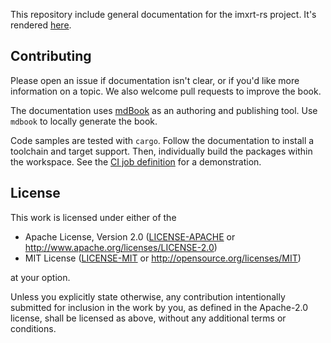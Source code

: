 This repository include general documentation for the imxrt-rs project. It's
rendered [here](https://imxrt-rs.github.io/book).

## Contributing

Please open an issue if documentation isn't clear, or if you'd like more
information on a topic. We also welcome pull requests to improve the book.

The documentation uses [mdBook](https://rust-lang.github.io/mdBook/) as an
authoring and publishing tool. Use `mdbook` to locally generate the book.

Code samples are tested with `cargo`. Follow the documentation to install a
toolchain and target support. Then, individually build the packages within the
workspace. See the [CI job definition](.github/workflows/ci.yml) for a
demonstration.

## License

This work is licensed under either of the

-   Apache License, Version 2.0 ([LICENSE-APACHE](./LICENSE-APACHE) or
    http://www.apache.org/licenses/LICENSE-2.0)
-   MIT License ([LICENSE-MIT](./LICENSE-MIT) or
    http://opensource.org/licenses/MIT)

at your option.

Unless you explicitly state otherwise, any contribution intentionally submitted
for inclusion in the work by you, as defined in the Apache-2.0 license, shall be
licensed as above, without any additional terms or conditions.
